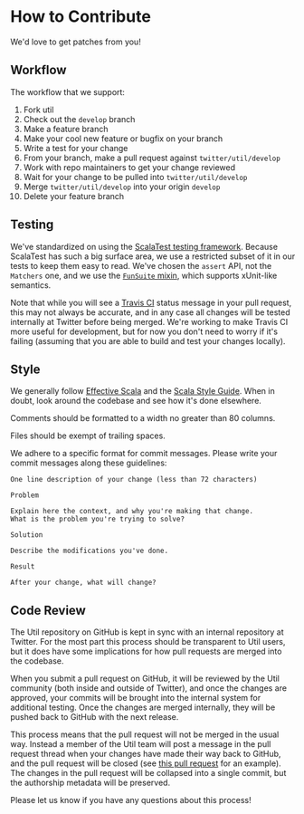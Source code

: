 # How to Contribute

We'd love to get patches from you!

## Workflow

The workflow that we support:

1.  Fork util
2.  Check out the `develop` branch
3.  Make a feature branch
4.  Make your cool new feature or bugfix on your branch
5.  Write a test for your change
6.  From your branch, make a pull request against `twitter/util/develop`
7.  Work with repo maintainers to get your change reviewed
8.  Wait for your change to be pulled into `twitter/util/develop`
9.  Merge `twitter/util/develop` into your origin `develop`
10.  Delete your feature branch

## Testing

We've standardized on using the [ScalaTest testing framework][scalatest].
Because ScalaTest has such a big surface area, we use a restricted subset of it
in our tests to keep them easy to read.  We've chosen the `assert` API, not the
`Matchers` one, and we use the [`FunSuite` mixin][funsuite], which supports
xUnit-like semantics.

Note that while you will see a [Travis CI][travis-ci] status message in your
pull request, this may not always be accurate, and in any case all changes will
be tested internally at Twitter before being merged. We're working to make
Travis CI more useful for development, but for now you don't need to worry if
it's failing (assuming that you are able to build and test your changes
locally).

## Style

We generally follow [Effective Scala][es] and the [Scala Style Guide][ssg]. When
in doubt, look around the codebase and see how it's done elsewhere.

Comments should be formatted to a width no greater than 80 columns.

Files should be exempt of trailing spaces.

We adhere to a specific format for commit messages. Please write your commit
messages along these guidelines:

    One line description of your change (less than 72 characters)

    Problem

    Explain here the context, and why you're making that change.
    What is the problem you're trying to solve?

    Solution

    Describe the modifications you've done.

    Result

    After your change, what will change?

## Code Review

The Util repository on GitHub is kept in sync with an internal repository at
Twitter. For the most part this process should be transparent to Util users,
but it does have some implications for how pull requests are merged into the
codebase.

When you submit a pull request on GitHub, it will be reviewed by the
Util community (both inside and outside of Twitter), and once the changes are
approved, your commits will be brought into the internal system for additional
testing. Once the changes are merged internally, they will be pushed back to
GitHub with the next release.

This process means that the pull request will not be merged in the usual way.
Instead a member of the Util team will post a message in the pull request
thread when your changes have made their way back to GitHub, and the pull
request will be closed (see [this pull request][0] for an example). The changes
in the pull request will be collapsed into a single commit, but the authorship
metadata will be preserved.

Please let us know if you have any questions about this process!

[0]: https://github.com/twitter/util/pull/109
[es]: https://twitter.github.io/effectivescala/
[funsuite]: http://www.scalatest.org/getting_started_with_fun_suite
[scalatest]: http://www.scalatest.org/
[ssg]: http://docs.scala-lang.org/style/scaladoc.html
[travis-ci]: https://travis-ci.org/twitter/util

